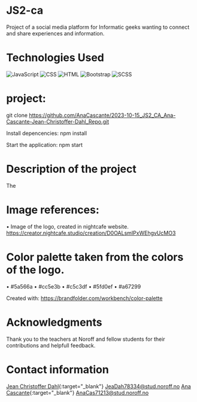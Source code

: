 # JS2-ca

Project  of a social media platform for Informatic geeks wanting to connect and share experiences and information. 


# Technologies Used

 ![JavaScript](https://img.shields.io/badge/JavaScript-ES6-yellow)
 ![CSS](https://img.shields.io/badge/CSS-3-blue)
 ![HTML](https://img.shields.io/badge/HTML-5-orange)
 ![Bootstrap](https://img.shields.io/badge/Bootstrap-4-blueviolet)
 ![SCSS](https://img.shields.io/badge/SCSS-Stylesheet-pink)
 

#  project: 

git clone https://github.com/AnaCascante/2023-10-15_JS2_CA_Ana-Cascante-Jean-Christoffer-Dahl_Repo.git

Install depencencies: 
npm install 

Start the application: 
npm start 


# Description of the project 

The





# Image references: 

•	Image of the logo, created in nightcafe website. 
https://creator.nightcafe.studio/creation/D0OALsmIPxWEhgvUcMO3



# Color palette taken from the colors of the logo.  

•	#5a566a 
•	#cc5e3b
•	#c5c3df
•	#5fd0ef
•	#a67299

Created with: https://brandfolder.com/workbench/color-palette 


    

# Acknowledgments 

Thank you to the teachers at Noroff and fellow students for their contributions and helpfull feedback. 

# Contact information 

[Jean Christoffer Dahl](https://github.com/Jean-Christoffer){:target="_blank"}
 JeaDah78334@stud.noroff.no
[Ana Cascante](https://github.com/AnaCascante){:target="_blank"}
 AnaCas71213@stud.noroff.no
